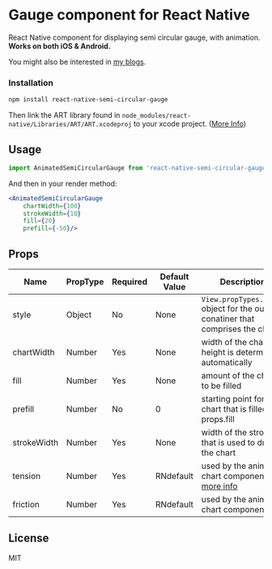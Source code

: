 # Gauge component for React Native
React Native component for displaying semi circular gauge, with animation. **Works on both iOS & Android.**

You might also be interested in [my blogs]( https://crazysigma.com/blogs/).


### Installation
```bash
npm install react-native-semi-circular-gauge
```

Then link the ART library found in `node_modules/react-native/Libraries/ART/ART.xcodeproj`  to your xcode project. ([More Info]( https://facebook.github.io/react-native/docs/linking-libraries-ios.html))

## Usage

```js
import AnimatedSemiCircularGauge from 'react-native-semi-circular-gauge';
```

And then in your render method:

```jsx
<AnimatedSemiCircularGauge
    chartWidth={100}
    strokeWidth={10}
    fill={20}
    prefill={-50}/>
```

## Props

Name | PropType | Required | Default Value | Description
--- | --- | --- | --- | ---
style | Object | No | None | ```View.propTypes.style``` object for the outer conatiner that comprises the chart
chartWidth | Number | Yes | None | width of the chart, height is determined automatically
fill | Number | Yes | None | amount of the chart to be filled
prefill | Number | No | 0 | starting point for the chart that is filled till props.fill
strokeWidth | Number | Yes | None | width of the stroke that is used to draw the chart
tension | Number | Yes | RNdefault | used by the animated chart component [more info]( https://facebook.github.io/react-native/docs/animations.html)
friction | Number | Yes | RNdefault | used by the animated chart component

## License

MIT
